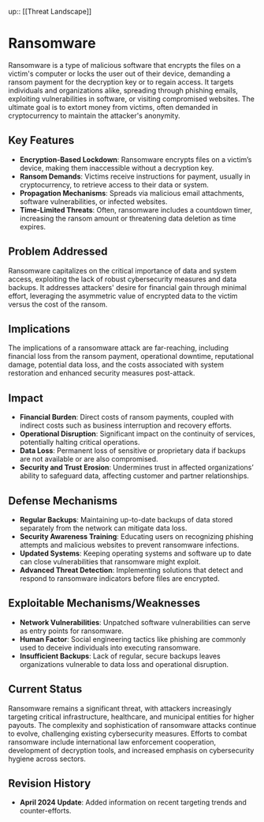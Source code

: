 up:: [[Threat Landscape]]
# Ransomware

Ransomware is a type of malicious software that encrypts the files on a victim's computer or locks the user out of their device, demanding a ransom payment for the decryption key or to regain access. It targets individuals and organizations alike, spreading through phishing emails, exploiting vulnerabilities in software, or visiting compromised websites. The ultimate goal is to extort money from victims, often demanded in cryptocurrency to maintain the attacker's anonymity.

## Key Features

- **Encryption-Based Lockdown**: Ransomware encrypts files on a victim’s device, making them inaccessible without a decryption key.
- **Ransom Demands**: Victims receive instructions for payment, usually in cryptocurrency, to retrieve access to their data or system.
- **Propagation Mechanisms**: Spreads via malicious email attachments, software vulnerabilities, or infected websites.
- **Time-Limited Threats**: Often, ransomware includes a countdown timer, increasing the ransom amount or threatening data deletion as time expires.

## Problem Addressed

Ransomware capitalizes on the critical importance of data and system access, exploiting the lack of robust cybersecurity measures and data backups. It addresses attackers' desire for financial gain through minimal effort, leveraging the asymmetric value of encrypted data to the victim versus the cost of the ransom.

## Implications

The implications of a ransomware attack are far-reaching, including financial loss from the ransom payment, operational downtime, reputational damage, potential data loss, and the costs associated with system restoration and enhanced security measures post-attack.

## Impact

- **Financial Burden**: Direct costs of ransom payments, coupled with indirect costs such as business interruption and recovery efforts.
- **Operational Disruption**: Significant impact on the continuity of services, potentially halting critical operations.
- **Data Loss**: Permanent loss of sensitive or proprietary data if backups are not available or are also compromised.
- **Security and Trust Erosion**: Undermines trust in affected organizations’ ability to safeguard data, affecting customer and partner relationships.

## Defense Mechanisms

- **Regular Backups**: Maintaining up-to-date backups of data stored separately from the network can mitigate data loss.
- **Security Awareness Training**: Educating users on recognizing phishing attempts and malicious websites to prevent ransomware infections.
- **Updated Systems**: Keeping operating systems and software up to date can close vulnerabilities that ransomware might exploit.
- **Advanced Threat Detection**: Implementing solutions that detect and respond to ransomware indicators before files are encrypted.

## Exploitable Mechanisms/Weaknesses

- **Network Vulnerabilities**: Unpatched software vulnerabilities can serve as entry points for ransomware.
- **Human Factor**: Social engineering tactics like phishing are commonly used to deceive individuals into executing ransomware.
- **Insufficient Backups**: Lack of regular, secure backups leaves organizations vulnerable to data loss and operational disruption.

## Current Status

Ransomware remains a significant threat, with attackers increasingly targeting critical infrastructure, healthcare, and municipal entities for higher payouts. The complexity and sophistication of ransomware attacks continue to evolve, challenging existing cybersecurity measures. Efforts to combat ransomware include international law enforcement cooperation, development of decryption tools, and increased emphasis on cybersecurity hygiene across sectors.

## Revision History

- **April 2024 Update**: Added information on recent targeting trends and counter-efforts.